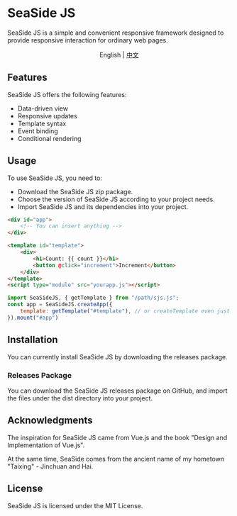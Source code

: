 # SeaSide JS

SeaSide JS is a simple and convenient responsive framework designed to provide responsive interaction for ordinary web pages.

<p align="center">English | <a href="README.zh-CN.md">中文</a></p>

## Features

SeaSide JS offers the following features:

- Data-driven view
- Responsive updates
- Template syntax
- Event binding
- Conditional rendering

## Usage

To use SeaSide JS, you need to:

- Download the SeaSide JS zip package.
- Choose the version of SeaSide JS according to your project needs.
- Import SeaSide JS and its dependencies into your project.

```html
<div id="app">
    <!-- You can insert anything -->
</div>

<template id="template">
    <div>
        <h1>Count: {{ count }}</h1>
        <button @click="increment">Increment</button>
    </div>
</template>
<script type="module" src="yourapp.js"></script>
```

```js
import SeaSideJS, { getTemplate } from "/path/sjs.js";
const app = SeaSideJS.createApp({
    template: getTemplate("#template"), // or createTemplate even just a string
}).mount("#app")
```

## Installation

You can currently install SeaSide JS by downloading the releases package.

### Releases Package

You can download the SeaSide JS releases package on GitHub, and import the files under the dist directory into your project.

## Acknowledgments

The inspiration for SeaSide JS came from Vue.js and the book "Design and Implementation of Vue.js".

At the same time, SeaSide comes from the ancient name of my hometown "Taixing" - Jinchuan and Hai.

## License

SeaSide JS is licensed under the MIT License.